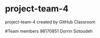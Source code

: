 # project-team-4
project-team-4 created by GitHub Classroom

#Team members
98170851 Dorrin Sotoudeh
